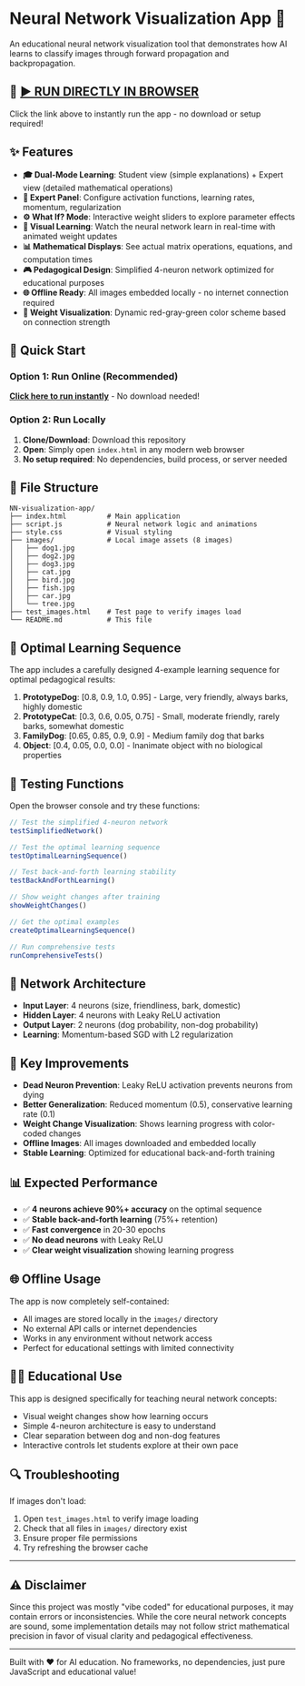 # Neural Network Visualization App 🧠

An educational neural network visualization tool that demonstrates how AI learns to classify images through forward propagation and backpropagation.

## 🌟 **[▶️ RUN DIRECTLY IN BROWSER](https://dasaro.github.io/nn-teaching/)** 

Click the link above to instantly run the app - no download or setup required!

## ✨ Features

- **🎓 Dual-Mode Learning**: Student view (simple explanations) + Expert view (detailed mathematical operations)
- **🔬 Expert Panel**: Configure activation functions, learning rates, momentum, regularization
- **⚙️ What If? Mode**: Interactive weight sliders to explore parameter effects
- **🧠 Visual Learning**: Watch the neural network learn in real-time with animated weight updates
- **📊 Mathematical Displays**: See actual matrix operations, equations, and computation times
- **🎮 Pedagogical Design**: Simplified 4-neuron network optimized for educational purposes
- **🌐 Offline Ready**: All images embedded locally - no internet connection required
- **🔧 Weight Visualization**: Dynamic red-gray-green color scheme based on connection strength

## 🚀 Quick Start

### Option 1: Run Online (Recommended)
**[Click here to run instantly](https://dasaro.github.io/nn-teaching/)** - No download needed!

### Option 2: Run Locally  
1. **Clone/Download**: Download this repository
2. **Open**: Simply open `index.html` in any modern web browser
3. **No setup required**: No dependencies, build process, or server needed

## 📁 File Structure

```
NN-visualization-app/
├── index.html          # Main application
├── script.js           # Neural network logic and animations
├── style.css           # Visual styling
├── images/             # Local image assets (8 images)
│   ├── dog1.jpg
│   ├── dog2.jpg
│   ├── dog3.jpg
│   ├── cat.jpg
│   ├── bird.jpg
│   ├── fish.jpg
│   ├── car.jpg
│   └── tree.jpg
├── test_images.html    # Test page to verify images load
└── README.md           # This file
```

## 🎯 Optimal Learning Sequence

The app includes a carefully designed 4-example learning sequence for optimal pedagogical results:

1. **PrototypeDog**: [0.8, 0.9, 1.0, 0.95] - Large, very friendly, always barks, highly domestic
2. **PrototypeCat**: [0.3, 0.6, 0.05, 0.75] - Small, moderate friendly, rarely barks, somewhat domestic  
3. **FamilyDog**: [0.65, 0.85, 0.9, 0.9] - Medium family dog that barks
4. **Object**: [0.4, 0.05, 0.0, 0.0] - Inanimate object with no biological properties

## 🧪 Testing Functions

Open the browser console and try these functions:

```javascript
// Test the simplified 4-neuron network
testSimplifiedNetwork()

// Test the optimal learning sequence
testOptimalLearningSequence()

// Test back-and-forth learning stability
testBackAndForthLearning()

// Show weight changes after training
showWeightChanges()

// Get the optimal examples
createOptimalLearningSequence()

// Run comprehensive tests
runComprehensiveTests()
```

## 🔧 Network Architecture

- **Input Layer**: 4 neurons (size, friendliness, bark, domestic)
- **Hidden Layer**: 4 neurons with Leaky ReLU activation
- **Output Layer**: 2 neurons (dog probability, non-dog probability)
- **Learning**: Momentum-based SGD with L2 regularization

## 🎨 Key Improvements

- **Dead Neuron Prevention**: Leaky ReLU activation prevents neurons from dying
- **Better Generalization**: Reduced momentum (0.5), conservative learning rate (0.1)
- **Weight Change Visualization**: Shows learning progress with color-coded changes
- **Offline Images**: All images downloaded and embedded locally
- **Stable Learning**: Optimized for educational back-and-forth training

## 📊 Expected Performance

- ✅ **4 neurons achieve 90%+ accuracy** on the optimal sequence
- ✅ **Stable back-and-forth learning** (75%+ retention)
- ✅ **Fast convergence** in 20-30 epochs
- ✅ **No dead neurons** with Leaky ReLU
- ✅ **Clear weight visualization** showing learning progress

## 🌐 Offline Usage

The app is now completely self-contained:
- All images are stored locally in the `images/` directory
- No external API calls or internet dependencies
- Works in any environment without network access
- Perfect for educational settings with limited connectivity

## 🧑‍🏫 Educational Use

This app is designed specifically for teaching neural network concepts:
- Visual weight changes show how learning occurs
- Simple 4-neuron architecture is easy to understand
- Clear separation between dog and non-dog features
- Interactive controls let students explore at their own pace

## 🔍 Troubleshooting

If images don't load:
1. Open `test_images.html` to verify image loading
2. Check that all files in `images/` directory exist
3. Ensure proper file permissions
4. Try refreshing the browser cache

---

## ⚠️ Disclaimer

Since this project was mostly "vibe coded" for educational purposes, it may contain errors or inconsistencies. While the core neural network concepts are sound, some implementation details may not follow strict mathematical precision in favor of visual clarity and pedagogical effectiveness.

---

Built with ❤️ for AI education. No frameworks, no dependencies, just pure JavaScript and educational value!